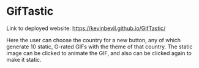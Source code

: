 # GifTastic

Link to deployed website: https://kevinbevil.github.io/GifTastic/

Here the user can choose the country for a new button, any of which generate 10
static, G-rated GIFs with the theme of that country.  The static image can be
clicked to animate the GIF, and also can be clicked again to make it static.

